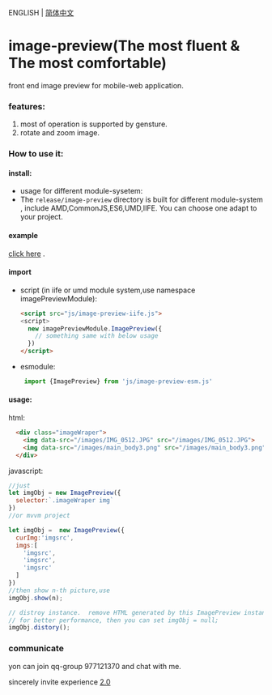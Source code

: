 ENGLISH | [简体中文](./REAEME-zh-CN.md) 

# image-preview(The most fluent & The most comfortable)
front end image preview
for mobile-web application.
### features:
1. most of operation is supported by gensture.
2. rotate and zoom image.
### How to use it:
#### install:
* usage for different module-sysetem:
* The `release/image-preview` directory is built for different module-system , include AMD,CommonJS,ES6,UMD,IIFE. You can choose one adapt to your project.
#### example
[click here](https://daxiazilong.github.io/) . 
#### import 
  * script (in iife or umd module system,use namespace imagePreviewModule):
    ``` html
    <script src="js/image-preview-iife.js">
    <script>
      new imagePreviewModule.ImagePreview({
        // something same with below usage
      })
    </script>
    ```
  * esmodule:
    ```javascript
     import {ImagePreview} from 'js/image-preview-esm.js'
    ```
#### usage:
html:
```html
  <div class="imageWraper">
    <img data-src="/images/IMG_0512.JPG" src="/images/IMG_0512.JPG">
    <img data-src="/images/main_body3.png" src="/images/main_body3.png">
  </div>
```
javascript:
``` javascript
//just
let imgObj = new ImagePreview({
  selector:`.imageWraper img`
})
//or mvvm project

let imgObj =  new ImagePreview({
  curImg:'imgsrc',
  imgs:[
    'imgsrc',
    'imgsrc',
    'imgsrc'
  ]
})
//then show n-th picture,use
imgObj.show(n);

// distroy instance.  remove HTML generated by this ImagePreview instance
// for better performance, then you can set imgObj = null;
imgObj.distory();

```
### communicate
yon can join qq-group 977121370 and chat with me.

sincerely invite experience [2.0](https://daxiazilong.github.io/image-preview/index.html)

